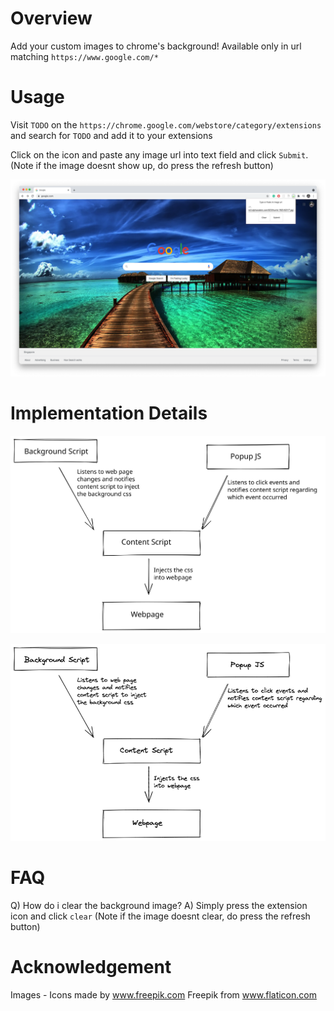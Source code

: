 # Overview

Add your custom images to chrome's background! Available only in url matching `https://www.google.com/*`

# Usage

Visit `TODO` on the `https://chrome.google.com/webstore/category/extensions` and search for `TODO` and add it to your extensions

Click on the icon and paste any image url into text field and click `Submit`. (Note if the image doesnt show up, do press the refresh button)

![](./images/ss.png)

# Implementation Details

![](./images/tech.svg)

![](./images/tech.png)

# FAQ

Q) How do i clear the background image?
A) Simply press the extension icon and click `clear` (Note if the image doesnt clear, do press the refresh button)

# Acknowledgement

Images - Icons made by www.freepik.com Freepik from www.flaticon.com
